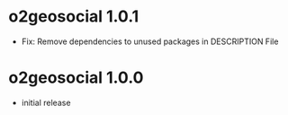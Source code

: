 # o2geosocial 1.0.1

* Fix: Remove dependencies to unused packages in DESCRIPTION File

# o2geosocial 1.0.0

* initial release
